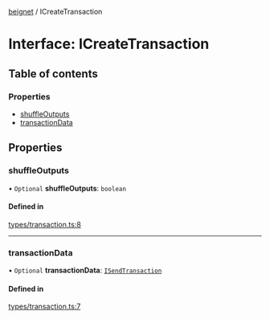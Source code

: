 [beignet](../README.md) / ICreateTransaction

# Interface: ICreateTransaction

## Table of contents

### Properties

- [shuffleOutputs](ICreateTransaction.md#shuffleoutputs)
- [transactionData](ICreateTransaction.md#transactiondata)

## Properties

### shuffleOutputs

• `Optional` **shuffleOutputs**: `boolean`

#### Defined in

[types/transaction.ts:8](https://github.com/synonymdev/beignet/blob/e4162f7/src/types/transaction.ts#L8)

___

### transactionData

• `Optional` **transactionData**: [`ISendTransaction`](ISendTransaction.md)

#### Defined in

[types/transaction.ts:7](https://github.com/synonymdev/beignet/blob/e4162f7/src/types/transaction.ts#L7)
